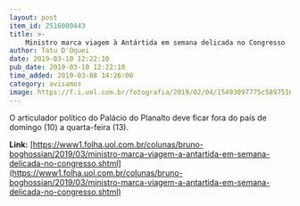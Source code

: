 ```yaml
---
layout: post
item_id: 2516000443
title: >-
    Ministro marca viagem à Antártida em semana delicada no Congresso
author: Tatu D'Oquei
date: 2019-03-10 12:22:10
pub_date: 2019-03-10 12:22:10
time_added: 2019-03-08 14:26:00
category: avisamos
image: https://f.i.uol.com.br/fotografia/2019/02/04/15493097775c5897516e963_1549309777_3x2_rt.jpg
---
```


O articulador político do Palácio do Planalto deve ficar fora do país de domingo (10) a quarta-feira (13).

**Link:** [https://www1.folha.uol.com.br/colunas/bruno-boghossian/2019/03/ministro-marca-viagem-a-antartida-em-semana-delicada-no-congresso.shtml](https://www1.folha.uol.com.br/colunas/bruno-boghossian/2019/03/ministro-marca-viagem-a-antartida-em-semana-delicada-no-congresso.shtml)

